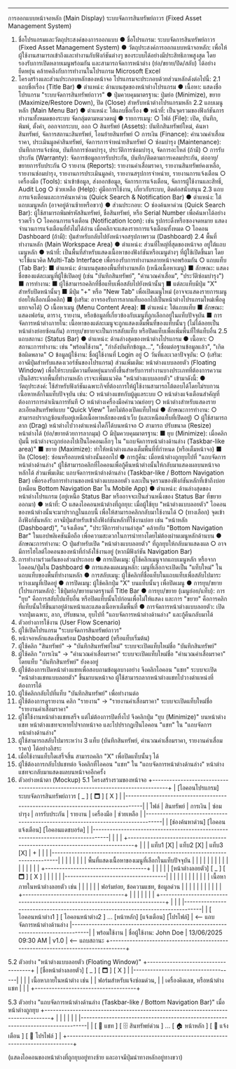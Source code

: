 ________________________________________
การออกแบบหน้าจอหลัก (Main Display) ระบบจัดการสินทรัพย์ถาวร (Fixed Asset Management System)
1. ชื่อโปรแกรมและวัตถุประสงค์ของการออกแบบ
●	ชื่อโปรแกรม: ระบบจัดการสินทรัพย์ถาวร (Fixed Asset Management System)
●	วัตถุประสงค์การออกแบบหน้าจอหลัก: เพื่อให้ผู้ใช้งานสามารถเข้าถึงและทำงานกับฟังก์ชันต่างๆ ของระบบได้อย่างมีประสิทธิภาพสูงสุด โดยรองรับการเปิดหลายเมนูพร้อมกัน และสามารถจัดการหน้าต่าง (ย่อ/ขยาย/ปิด/สลับ) ได้อย่างยืดหยุ่น คล้ายคลึงกับการทำงานในโปรแกรม Microsoft Excel
2. โครงสร้างและส่วนประกอบหลักของหน้าจอ
โปรแกรมจะประกอบด้วยส่วนหลักดังต่อไปนี้:
2.1 แถบชื่อเรื่อง (Title Bar)
●	ตำแหน่ง: ด้านบนสุดของหน้าต่างโปรแกรม
●	เนื้อหา: แสดงชื่อโปรแกรม "ระบบจัดการสินทรัพย์ถาวร"
●	ปุ่มควบคุมมาตรฐาน: ปุ่มย่อ (Minimize), ขยาย (Maximize/Restore Down), ปิด (Close) สำหรับหน้าต่างโปรแกรมหลัก
2.2 แถบเมนูหลัก (Main Menu Bar)
●	ตำแหน่ง: ใต้แถบชื่อเรื่อง
●	หน้าที่: เป็นจุดรวมของฟังก์ชันการทำงานทั้งหมดของระบบ จัดกลุ่มตามหมวดหมู่
●	รายการเมนู:
○	ไฟล์ (File): เปิด, บันทึก, พิมพ์, ตั้งค่า, ออกจากระบบ, ออก
○	สินทรัพย์ (Assets): บันทึกสินทรัพย์ใหม่, ค้นหาสินทรัพย์, จัดการสถานะสินทรัพย์, โอนย้ายสินทรัพย์
○	การเงิน (Finance): คำนวณค่าเสื่อมราคา, ประเมินมูลค่าสินทรัพย์, จัดการการจำหน่ายสินทรัพย์
○	ซ่อมบำรุง (Maintenance): บันทึกการแจ้งซ่อม, บันทึกการซ่อมบำรุง, ประวัติการซ่อมบำรุง, จัดการอะไหล่ (ถ้ามี)
○	การรับประกัน (Warranty): จัดการข้อมูลการรับประกัน, บันทึก/ติดตามการเคลมประกัน, ต่ออายุ/ขยายการรับประกัน
○	รายงาน (Reports): รายงานค่าเสื่อมราคา, รายงานสินทรัพย์คงเหลือ, รายงานซ่อมบำรุง, รายงานการประเมินมูลค่า, รายงานสรุปการจำหน่าย, รายงานการแจ้งเตือน
○	เครื่องมือ (Tools): นำเข้าข้อมูล, ส่งออกข้อมูล, จัดการการแจ้งเตือน, จัดการผู้ใช้งานและสิทธิ์, Audit Log
○	ช่วยเหลือ (Help): คู่มือการใช้งาน, เกี่ยวกับระบบ, ติดต่อสนับสนุน
2.3 แถบการแจ้งเตือนและการค้นหาด่วน (Quick Search & Notification Bar)
●	ตำแหน่ง: ใต้แถบเมนูหลัก (อาจอยู่ด้านซ้ายหรือขวา)
●	ส่วนประกอบ:
○	ช่องค้นหาด่วน (Quick Search Bar): ผู้ใช้สามารถพิมพ์รหัสสินทรัพย์, ชื่อสินทรัพย์, หรือ Serial Number เพื่อค้นหาได้อย่างรวดเร็ว
○	ไอคอนการแจ้งเตือน (Notification Icon): เช่น รูปกระดิ่งหรือซองจดหมาย แสดงจำนวนการแจ้งเตือนที่ยังไม่ได้อ่าน เมื่อคลิกจะแสดงรายการแจ้งเตือนทั้งหมด
○	ไอคอน Dashboard (ถ้ามี): ปุ่มสำหรับกลับไปยังหน้าจอสรุปภาพรวม (Dashboard)
2.4 พื้นที่ทำงานหลัก (Main Workspace Area)
●	ตำแหน่ง: ส่วนที่ใหญ่ที่สุดของหน้าจอ อยู่ใต้แถบเมนูหลัก
●	หน้าที่: เป็นพื้นที่สำหรับแสดงเนื้อหาของฟังก์ชันหรือเมนูต่างๆ ที่ผู้ใช้เปิดขึ้นมา โดยจะใช้แนวคิด Multi-Tab Interface เพื่อรองรับการทำงานหลายหน้าจอพร้อมกัน
○	แถบแท็บ (Tab Bar):
■	ตำแหน่ง: ด้านบนสุดของพื้นที่ทำงานหลัก (เหนือเนื้อหาเมนู)
■	ลักษณะ: แสดงชื่อของแต่ละเมนูที่ผู้ใช้เปิดอยู่ (เช่น "บันทึกสินทรัพย์", "คำนวณค่าเสื่อม", "ประวัติซ่อมบำรุง")
■	การทำงาน:
■	ผู้ใช้สามารถคลิกที่ชื่อแท็บเพื่อสลับไปยังหน้านั้นๆ
■	แต่ละแท็บมีปุ่ม "X" สำหรับปิดหน้านั้นๆ
■	มีปุ่ม "+" หรือ "New Tab" เพื่อเปิดเมนูใหม่ (อาจจะแสดงรายการเมนูย่อยให้เลือกเมื่อคลิก)
■	(เสริม: อาจรองรับการลากแท็บออกไปเป็นหน้าต่างโปรแกรมใหม่เพื่อดูแยกจอได้)
○	เนื้อหาเมนู (Menu Content Area):
■	ตำแหน่ง: ใต้แถบแท็บ
■	ลักษณะ: แสดงฟอร์ม, ตาราง, รายงาน, หรือข้อมูลที่เกี่ยวข้องกับเมนูที่ถูกเลือกอยู่ในแท็บปัจจุบัน
■	การจัดการหน้าต่างภายใน: เนื้อหาของแต่ละเมนูจะถูกแสดงเต็มพื้นที่ของแท็บนั้นๆ (ไม่ได้ลอยเป็นหน้าต่างย่อยซ้อนกัน) การยุบ/ขยายจะเป็นการสลับแท็บ หรือปิดแท็บเพื่อเพิ่มพื้นที่ให้แท็บอื่น
2.5 แถบสถานะ (Status Bar)
●	ตำแหน่ง: ด้านล่างสุดของหน้าต่างโปรแกรม
●	เนื้อหา:
○	สถานะการทำงาน: เช่น "พร้อมใช้งาน", "กำลังบันทึกข้อมูล...", "เชื่อมต่อฐานข้อมูลแล้ว", "เกิดข้อผิดพลาด"
○	ข้อมูลผู้ใช้งาน: ชื่อผู้ใช้งานที่ Login อยู่
○	วันที่และเวลาปัจจุบัน:
○	(เสริม: อาจมีปุ่มสำหรับแสดงเวอร์ชันของโปรแกรม)
ส่วนเพิ่มเติม: หน้าต่างแบบลอยตัว (Floating Window)
เพื่อให้ระบบมีความยืดหยุ่นมากยิ่งขึ้นสำหรับการทำงานบางประเภทที่ต้องการความเป็นอิสระจากพื้นที่ทำงานหลัก เราจะเพิ่มแนวคิด "หน้าต่างแบบลอยตัว" เข้ามาดังนี้:
●	วัตถุประสงค์: ใช้สำหรับฟังก์ชันเฉพาะกิจที่ต้องการให้ผู้ใช้งานสามารถโต้ตอบได้โดยไม่รบกวนเนื้อหาหลักในแท็บปัจจุบัน เช่น:
○	หน้าต่างแชทกับผู้ดูแลระบบ
○	หน้าต่างแจ้งเตือนสำคัญที่ต้องการการดำเนินการทันที
○	หน้าต่างเครื่องมือคำนวณย่อยๆ
○	หน้าต่างสำหรับแสดงรายละเอียดสินทรัพย์แบบ "Quick View" โดยไม่ต้องเปิดแท็บใหม่
●	ลักษณะการทำงาน:
○	สามารถปรากฏซ้อนทับอยู่เหนือเนื้อหาหลักของหน้าเว็บ (และเหนือแท็บที่เปิดอยู่)
○	ผู้ใช้สามารถ ลาก (Drag) หน้าต่างไปวางตำแหน่งใดก็ได้บนหน้าจอ
○	สามารถ ปรับขนาด (Resize) หน้าต่างได้ (ย่อ/ขยายด้วยการลากมุม)
○	มีปุ่มควบคุมมาตรฐาน:
■	ยุบ (Minimize): เมื่อคลิกปุ่มนี้ หน้าต่างจะถูกย่อลงไปเป็นไอคอนเล็กๆ ใน "แถบจัดการหน้าต่างด้านล่าง (Taskbar-like area)"
■	ขยาย (Maximize): ทำให้หน้าต่างแสดงเต็มพื้นที่ที่กำหนด (หรือเต็มหน้าจอ)
■	ปิด (Close): ซ่อนหรือลบหน้าต่างนั้นออกไป
●	การกู้คืน: เมื่อหน้าต่างถูกยุบไปที่ "แถบจัดการหน้าต่างด้านล่าง" ผู้ใช้สามารถคลิกที่ไอคอนเพื่อกู้คืนหน้าต่างนั้นให้กลับมาแสดงผลบนหน้าจอหลักได้
ส่วนเพิ่มเติม: แถบจัดการหน้าต่างด้านล่าง (Taskbar-like / Bottom Navigation Bar)
เพื่อรองรับการทำงานของหน้าต่างแบบลอยตัว และเป็นจุดรวมของฟังก์ชันหลักที่เข้าถึงบ่อย (เหมือน Bottom Navigation Bar ใน Mobile App)
●	ตำแหน่ง: ด้านล่างสุดของหน้าต่างโปรแกรม (อยู่เหนือ Status Bar หรืออาจจะเป็นส่วนหนึ่งของ Status Bar ที่ขยายออกมา)
●	หน้าที่:
○	แสดงไอคอนหน้าต่างที่ถูกยุบ: เมื่อผู้ใช้ยุบ "หน้าต่างแบบลอยตัว" ไอคอนของหน้าต่างนั้นจะมาปรากฏในแถบนี้ เพื่อให้สามารถคลิกกลับมาใช้งานได้
○	(ทางเลือก) จุดเข้าถึงฟังก์ชันหลัก: อาจมีปุ่มสำหรับเข้าถึงฟังก์ชันหลักที่ใช้งานบ่อย เช่น "หน้าหลัก (Dashboard)", "แจ้งเตือน", "ประวัติการทำงานล่าสุด" คล้ายกับ "Bottom Navigation Bar" ในแอปพลิเคชันมือถือ เพื่อความสะดวกในการนำทางโดยไม่ต้องผ่านเมนูหลักด้านบน
●	ลักษณะการทำงาน:
○	ปุ่มสำหรับเปิด "หน้าต่างแบบลอยตัว" ที่ถูกยุบให้กลับมาแสดงผล
○	อาจมีการไฮไลต์ไอคอนของหน้าที่กำลังใช้งานอยู่ (หากมีฟังก์ชัน Navigation Bar)
3. การทำงานร่วมกันของส่วนประกอบ
●	การเปิดเมนู: ผู้ใช้คลิกเมนูจากแถบเมนูหลัก หรือจากไอคอน/ปุ่มใน Dashboard
●	การแสดงผลเมนูหลัก: เมนูที่เลือกจะเปิดเป็น "แท็บใหม่" ในแถบแท็บของพื้นที่ทำงานหลัก
●	การสลับเมนู: ผู้ใช้คลิกที่ชื่อแท็บในแถบแท็บเพื่อสลับไปมาระหว่างเมนูที่เปิดอยู่
●	การปิดเมนู: ผู้ใช้คลิกปุ่ม "X" บนแท็บนั้นๆ เพื่อปิดเมนู
●	การยุบ/ขยาย (โปรแกรมหลัก): ใช้ปุ่มย่อ/ขยายมาตรฐานที่ Title Bar
●	การยุบ/ขยาย (เมนูย่อย/แท็บ): การ "ยุบ" คือการสลับไปแท็บอื่น หรือปิดแท็บนั้นไปก่อนเพื่อไม่ให้แสดง และการ "ขยาย" คือการคลิกที่แท็บนั้นให้ขึ้นมาอยู่ด้านหน้าและแสดงเนื้อหาเต็มพื้นที่
●	การจัดการหน้าต่างแบบลอยตัว: เปิดจากปุ่มเฉพาะ, ลาก, ปรับขนาด, ยุบไปที่ "แถบจัดการหน้าต่างด้านล่าง" และกู้คืนกลับมาได้
4. ตัวอย่างการใช้งาน (User Flow Scenario)
1.	ผู้ใช้เปิดโปรแกรม "ระบบจัดการสินทรัพย์ถาวร"
2.	หน้าจอหลักแสดงขึ้นพร้อม Dashboard (หรือแท็บเริ่มต้น)
3.	ผู้ใช้คลิก "สินทรัพย์" -> "บันทึกสินทรัพย์ใหม่" ระบบจะเปิดแท็บใหม่ชื่อ "บันทึกสินทรัพย์"
4.	ผู้ใช้คลิก "การเงิน" -> "คำนวณค่าเสื่อมราคา" ระบบจะเปิดแท็บใหม่ชื่อ "คำนวณค่าเสื่อมราคา" โดยแท็บ "บันทึกสินทรัพย์" ยังคงอยู่
5.	ผู้ใช้ต้องการเปิดหน้าต่างแชทเพื่อสอบถามข้อมูลบางอย่าง จึงคลิกไอคอน "แชท" ระบบจะเปิด "หน้าต่างแชทแบบลอยตัว" ขึ้นมาบนหน้าจอ ผู้ใช้สามารถลากหน้าต่างแชทไปวางตำแหน่งที่ต้องการได้
6.	ผู้ใช้คลิกกลับไปที่แท็บ "บันทึกสินทรัพย์" เพื่อทำงานต่อ
7.	ผู้ใช้ต้องการดูรายงาน คลิก "รายงาน" -> "รายงานค่าเสื่อมราคา" ระบบจะเปิดแท็บใหม่ชื่อ "รายงานค่าเสื่อมราคา"
8.	ผู้ใช้ใช้งานหน้าต่างแชทเสร็จ แต่ไม่ต้องการปิดทิ้งไป จึงคลิกปุ่ม "ยุบ (Minimize)" บนหน้าต่างแชท หน้าต่างแชทจะหายไปจากหน้าจอ และไปปรากฏเป็นไอคอน "แชท" ใน "แถบจัดการหน้าต่างด้านล่าง"
9.	ผู้ใช้สามารถสลับไปมาระหว่าง 3 แท็บ (บันทึกสินทรัพย์, คำนวณค่าเสื่อมราคา, รายงานค่าเสื่อมราคา) ได้อย่างอิสระ
10.	เมื่อใช้งานแท็บใดเสร็จสิ้น สามารถคลิก "X" เพื่อปิดแท็บนั้นๆ ได้
11.	ผู้ใช้ต้องการกลับไปแชทต่อ จึงคลิกที่ไอคอน "แชท" ใน "แถบจัดการหน้าต่างด้านล่าง" หน้าต่างแชทจะกลับมาแสดงผลบนหน้าจออีกครั้ง
5. ตัวอย่างหน้าตา (Mockup)
5.1 โครงสร้างรวมของหน้าจอ
+--------------------------------------------------------------------------------+
| [ไอคอนโปรแกรม] ระบบจัดการสินทรัพย์ถาวร                               [ _ ] [ 🗖 ] [ X ] |
|--------------------------------------------------------------------------------|
| ไฟล์ | สินทรัพย์ | การเงิน | ซ่อมบำรุง | การรับประกัน | รายงาน | เครื่องมือ | ช่วยเหลือ |
|--------------------------------------------------------------------------------|
| [ช่องค้นหาด่วน]                             [ไอคอนแจ้งเตือน] [ไอคอนแดชบอร์ด]      |
|--------------------------------------------------------------------------------|
|                                                                                |
| +----------------------------------------------------------------------------+ |
| | แท็บ1 [X] | แท็บ2 [X] | แท็บ3 [X] | +                                      | |
| |----------------------------------------------------------------------------| |
| |                                                                            | |
| |                  พื้นที่แสดงเนื้อหาของเมนูที่เลือกในแท็บปัจจุบัน             | |
| |                                                                            | |
| |                                                                            | |
| |                                                                            | |
| |       +------------------------------------+                               | |
| |       | [หน้าต่างลอยตัว]           [ _ ] [ 🗖 ] [ X ] |                      | |
| |       |------------------------------------|                               | |
| |       |                                    |                               | |
| |       |    เนื้อหาภายในหน้าต่างลอยตัว เช่น        |                      | |
| |       |    ฟอร์มย่อย, ข้อความแชท, ข้อมูลด่วน       |                      | |
| |       |                                    |                               | |
| |       +------------------------------------+                               | |
| |                                                                            | |
| +----------------------------------------------------------------------------+ |
|                                                                                |
|--------------------------------------------------------------------------------|
| [ ไอคอนหน้าต่าง1 ] [ ไอคอนหน้าต่าง2 ] ...   [หน้าหลัก] [แจ้งเตือน] [โปรไฟล์]   |  <-- แถบ
จัดการหน้าต่างด้านล่าง
|--------------------------------------------------------------------------------|
| พร้อมใช้งาน | ชื่อผู้ใช้งาน: John Doe | 13/06/2025 09:30 AM | v1.0             |  <-- แถบสถานะ
+--------------------------------------------------------------------------------+

5.2 ตัวอย่าง "หน้าต่างแบบลอยตัว (Floating Window)"
+------------------------------------+
| [ชื่อหน้าต่างลอยตัว]       [ _ ] [ 🗖 ] [ X ] |
|------------------------------------|
|                                    |
|    เนื้อหาภายในหน้าต่าง เช่น        |
|    ฟอร์มสำหรับแจ้งซ่อมด่วน,        |
|    เครื่องคิดเลข, หรือหน้าต่างแชท    |
|                                    |
+------------------------------------+

5.3 ตัวอย่าง "แถบจัดการหน้าต่างด้านล่าง (Taskbar-like / Bottom Navigation Bar)" เมื่อหน้าต่างถูกยุบ
+--------------------------------------------------------------------------------+
|                                                                                |
|                                                                                |
|                                                                                |
|--------------------------------------------------------------------------------|
| [ 💬 แชท ] [ 🗄️ สินทรัพย์ด่วน ] ...  [ 🏠 หน้าหลัก ] [ 🔔 แจ้งเตือน ] [ 👤 โปรไฟล์ ] |
+--------------------------------------------------------------------------------+

(แสดงไอคอนของหน้าต่างที่ถูกยุบอยู่ทางซ้าย และอาจมีปุ่มนำทางหลักอยู่ทางขวา)



